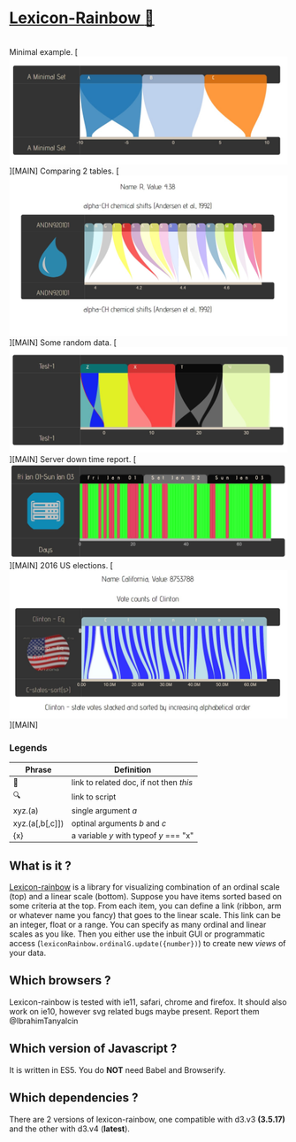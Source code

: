 # <a id="h1" href="#h1">Lexicon-Rainbow [:rainbow:](MAIN)</a>
<br>
Minimal example.
[<img src="./examples/Minimal/minimal.jpg">][MAIN] 
Comparing 2 tables.
[<img src="./examples/AminoAcids/aminoAcids.jpg">][MAIN]
Some random data.
[<img src="./examples/RandomDataset/randomDataset.jpg">][MAIN] 
Server down time report.
[<img src="./examples/ServerDownTime/serverDownTime.jpg">][MAIN] 
2016 US elections.
[<img src="./examples/USvotes/USvotes.jpg">][MAIN] 


### Legends
Phrase | Definition
-------|-----------
:link: |link to related doc, if not then *this*
:mag:  |link to script
xyz.(a)|single argument *a*
xyz.(a[,b[,c]])|optinal arguments *b* and *c*
{x} | a variable *y* with typeof *y* === "x"

## What is it ?
[Lexicon-rainbow](#h1) is a library for visualizing combination of an ordinal scale (top) and a linear scale (bottom). Suppose you have items sorted based on some criteria at the top. From each item, you can define a link (ribbon, arm or whatever name you fancy) that goes to the linear scale. This link can be an integer, float or a range. You can specify as many ordinal and linear scales as you like. Then you either use the inbuit GUI or programmatic access (```lexiconRainbow.ordinalG.update({number})```) to create new *views* of your data.

## Which browsers ? 
Lexicon-rainbow is tested with ie11, safari, chrome and firefox. It should also work on ie10, however svg related bugs maybe present. Report them @IbrahimTanyalcin

## Which version of Javascript ? 
It is written in ES5. You do __NOT__ need Babel and Browserify.

## Which dependencies ? 
There are 2 versions of lexicon-rainbow, one compatible with d3.v3 **(3.5.17)** and the other with
d3.v4 (**latest**).

[MAIN]: https://github.com/IbrahimTanyalcin/LEXICON